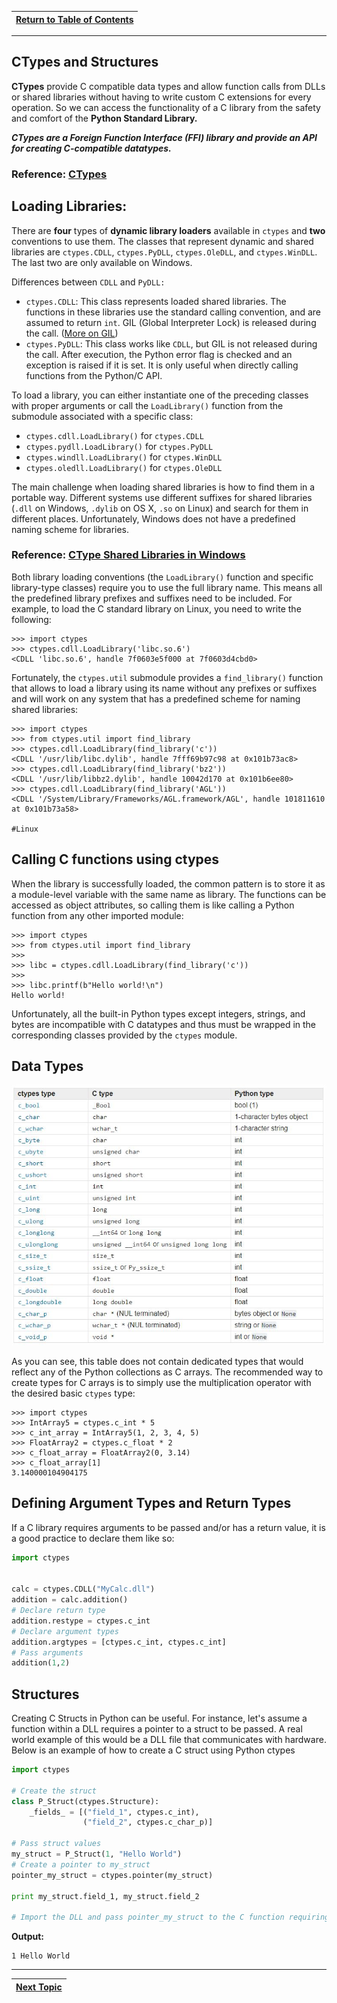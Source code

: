|[Return to Table of Contents](/00-Table-of-Contents.md)|
|---|

---

## CTypes and Structures

**CTypes** provide C compatible data types and allow function calls from DLLs or shared libraries without having to write custom C extensions for every operation. So we can access the functionality of a C library from the safety and comfort of the **Python Standard Library.**

_**CTypes are a Foreign Function Interface \(FFI\) library and provide an API for creating C-compatible datatypes.**_

### Reference: [CTypes](https://docs.python.org/2.7/library/ctypes.html)

## Loading Libraries:

There are **four** types of **dynamic library loaders** available in `ctypes` and **two** conventions to use them. The classes that represent dynamic and shared libraries are `ctypes.CDLL`, `ctypes.PyDLL`, `ctypes.OleDLL`, and `ctypes.WinDLL`. The last two are only available on Windows.

Differences between `CDLL` and `PyDLL:`

* `ctypes.CDLL`: This class represents loaded shared libraries. The functions in these libraries use the standard calling convention, and are assumed to return `int`. GIL \(Global Interpreter Lock\) is released during the call. \([More on GIL](https://wiki.python.org/moin/GlobalInterpreterLock)\)
* `ctypes.PyDLL`: This class works like `CDLL`, but GIL is not released during the call. After execution, the Python error flag is checked and an exception is raised if it is set. It is only useful when directly calling functions from the Python/C API.

To load a library, you can either instantiate one of the preceding classes with proper arguments or call the `LoadLibrary()` function from the submodule associated with a specific class:

* `ctypes.cdll.LoadLibrary()` for `ctypes.CDLL`
* `ctypes.pydll.LoadLibrary()` for `ctypes.PyDLL`
* `ctypes.windll.LoadLibrary()` for `ctypes.WinDLL`
* `ctypes.oledll.LoadLibrary()` for `ctypes.OleDLL`

The main challenge when loading shared libraries is how to find them in a portable way. Different systems use different suffixes for shared libraries \(`.dll` on Windows, `.dylib` on OS X, `.so` on Linux\) and search for them in different places. Unfortunately, Windows does not have a predefined naming scheme for libraries.

### Reference: [CType Shared Libraries in Windows](https://docs.python.org/3.5/library/ctypes.html)

Both library loading conventions \(the `LoadLibrary()` function and specific library-type classes\) require you to use the full library name. This means all the predefined library prefixes and suffixes need to be included. For example, to load the C standard library on Linux, you need to write the following:

```text
>>> import ctypes
>>> ctypes.cdll.LoadLibrary('libc.so.6')
<CDLL 'libc.so.6', handle 7f0603e5f000 at 7f0603d4cbd0>
```

Fortunately, the `ctypes.util` submodule provides a `find_library()` function that allows to load a library using its name without any prefixes or suffixes and will work on any system that has a predefined scheme for naming shared libraries:

```text
>>> import ctypes
>>> from ctypes.util import find_library
>>> ctypes.cdll.LoadLibrary(find_library('c'))
<CDLL '/usr/lib/libc.dylib', handle 7fff69b97c98 at 0x101b73ac8>
>>> ctypes.cdll.LoadLibrary(find_library('bz2'))
<CDLL '/usr/lib/libbz2.dylib', handle 10042d170 at 0x101b6ee80>
>>> ctypes.cdll.LoadLibrary(find_library('AGL'))
<CDLL '/System/Library/Frameworks/AGL.framework/AGL', handle 101811610 at 0x101b73a58>

#Linux
```

## Calling C functions using ctypes

When the library is successfully loaded, the common pattern is to store it as a module-level variable with the same name as library. The functions can be accessed as object attributes, so calling them is like calling a Python function from any other imported module:

```text
>>> import ctypes
>>> from ctypes.util import find_library
>>> 
>>> libc = ctypes.cdll.LoadLibrary(find_library('c'))
>>> 
>>> libc.printf(b"Hello world!\n")
Hello world!
```

Unfortunately, all the built-in Python types except integers, strings, and bytes are incompatible with C datatypes and thus must be wrapped in the corresponding classes provided by the `ctypes` module.

## Data Types

![](/assets/capture.jpg)

As you can see, this table does not contain dedicated types that would reflect any of the Python collections as C arrays. The recommended way to create types for C arrays is to simply use the multiplication operator with the desired basic `ctypes` type:

```text
>>> import ctypes
>>> IntArray5 = ctypes.c_int * 5
>>> c_int_array = IntArray5(1, 2, 3, 4, 5)
>>> FloatArray2 = ctypes.c_float * 2
>>> c_float_array = FloatArray2(0, 3.14)
>>> c_float_array[1]
3.140000104904175
```

## Defining Argument Types and Return Types

If a C library requires arguments to be passed and/or has a return value, it is a good practice to declare them like so:

```python
import ctypes


calc = ctypes.CDLL("MyCalc.dll")
addition = calc.addition()
# Declare return type
addition.restype = ctypes.c_int
# Declare argument types
addition.argtypes = [ctypes.c_int, ctypes.c_int]
# Pass arguments
addition(1,2)
```

## Structures

Creating C Structs in Python can be useful. For instance, let's assume a function within a DLL requires a pointer to a struct to be passed. A real world example of this would be a DLL file that communicates with hardware. Below is an example of how to create a C struct using Python ctypes

```python
import ctypes

# Create the struct
class P_Struct(ctypes.Structure):
    _fields_ = [("field_1", ctypes.c_int),
                ("field_2", ctypes.c_char_p)]

# Pass struct values                 
my_struct = P_Struct(1, "Hello World")
# Create a pointer to my_struct
pointer_my_struct = ctypes.pointer(my_struct)

print my_struct.field_1, my_struct.field_2

# Import the DLL and pass pointer_my_struct to the C function requiring a pointer to a struct.
```

**Output:**

```text
1 Hello World
```  

---

|[Next Topic](/06_advanced/02_regular_expressions.md)|
|---|
